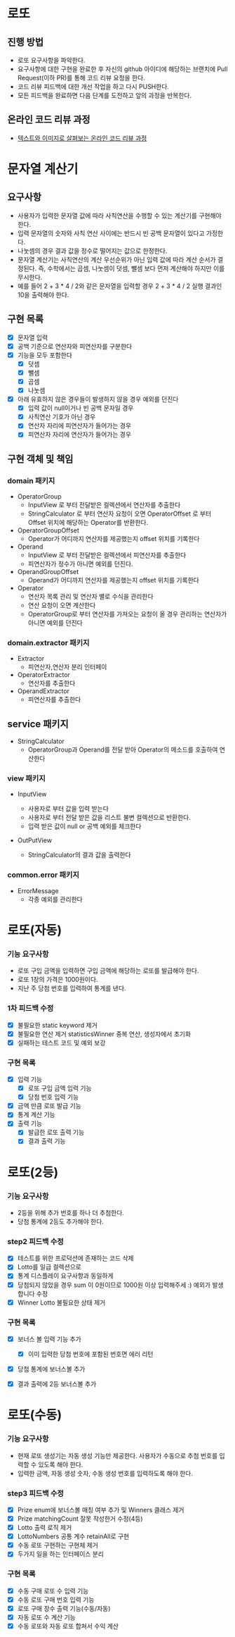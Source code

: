 # 로또
## 진행 방법
* 로또 요구사항을 파악한다.
* 요구사항에 대한 구현을 완료한 후 자신의 github 아이디에 해당하는 브랜치에 Pull Request(이하 PR)를 통해 코드 리뷰 요청을 한다.
* 코드 리뷰 피드백에 대한 개선 작업을 하고 다시 PUSH한다.
* 모든 피드백을 완료하면 다음 단계를 도전하고 앞의 과정을 반복한다.

## 온라인 코드 리뷰 과정
* [텍스트와 이미지로 살펴보는 온라인 코드 리뷰 과정](https://github.com/next-step/nextstep-docs/tree/master/codereview)

# 문자열 계산기
## 요구사항

- 사용자가 입력한 문자열 값에 따라 사칙연산을 수행할 수 있는 계산기를 구현해야 한다.
- 입력 문자열의 숫자와 사칙 연산 사이에는 반드시 빈 공백 문자열이 있다고 가정한다.
- 나눗셈의 경우 결과 값을 정수로 떨어지는 값으로 한정한다.
- 문자열 계산기는 사칙연산의 계산 우선순위가 아닌 입력 값에 따라 계산 순서가 결정된다. 즉, 수학에서는 곱셈, 나눗셈이 덧셈, 뺄셈 보다 먼저 계산해야 하지만 이를 무시한다.
- 예를 들어 2 + 3 * 4 / 2와 같은 문자열을 입력할 경우 2 + 3 * 4 / 2 실행 결과인 10을 출력해야 한다.

## 구현 목록
- [x] 문자열 입력
- [x] 공백 기준으로 연산자와 피연산자를 구분한다
- [x] 기능을 모두 포함한다
    - [x] 덧셈
    - [x] 뺄셈
    - [x] 곱셈
    - [x] 나눗셈
- [x] 아래 유효하지 않은 경우들이 발생하지 않을 경우 예외를 던진다
    - [x] 입력 값이 null이거나 빈 공백 문자일 경우
    - [x] 사칙연산 기호가 아닌 경우
    - [x] 연산자 자리에 피연산자가 들어가는 경우 
    - [x] 피연산자 자리에 연산자가 들어가는 경우

## 구현 객체 및 책임

### domain 패키지
- OperatorGroup
  - InputView 로 부터 전달받은 컬렉션에서 연산자를 추출한다
  - StringCalculator 로 부터 연산자 요청이 오면 OperatorOffset 로 부터  Offset 위치에 해당하는 Operator를 반환한다.
- OperatorGroupOffset
  - Operator가 어디까지 연산자를 제공했는지 offset 위치를 기록한다
- Operand
  - InputView 로 부터 전달받은 컬렉션에서 피연산자를 추출한다
  - 피연산자가 정수가 아니면 예외를 던진다.
- OperandGroupOffset
  - Operand가 어디까지 연산자를 제공했는지 offset 위치를 기록한다
- Operator
  - 연산자 목록 관리 및 연산자 별로 수식을 관리한다
  - 연산 요청이 오면 계산한다
  - OperatorGroup로 부터 연산자를 가져오는 요청이 올 경우 관리하는 연산자가 아니면 예외를 던진다

### domain.extractor 패키지
- Extractor
  - 피연산자,연산자 분리 인터페이
- OperatorExtractor
  - 연산자를 추출한다
- OperandExtractor
  - 피연산자를 추출한다
## service 패키지
- StringCalculator
  - OperatorGroup과 Operand를 전달 받아 Operator의 메소드를 호출하여 연산한다
### view 패키지
- InputView
   - 사용자로 부터 값을 입력 받는다
   - 사용자로 부터 전달 받은 값을 리스트 불변 컬렉션으로 반환한다.
   - 입력 받은 값이 null or 공백 예외를 체크한다

- OutPutView
  - StringCalculator의 결과 값을 출력한다
  
### common.error 패키지
- ErrorMessage
  - 각종 예외를 관리한다

# 로또(자동)
### 기능 요구사항
- 로또 구입 금액을 입력하면 구입 금액에 해당하는 로또를 발급해야 한다.
- 로또 1장의 가격은 1000원이다.
- 지난 주 당첨 번호를 입력하여 통계를 낸다.


### 1차 피드백 수정
- [X] 불필요한 static keyword 제거
- [X] 불필요한 연산 제거 statisticsWinner 중복 연산, 생성자에서 초기화 
- [X] 실패하는 테스트 코드 및 예외 보강
### 구현 목록
- [X] 입력 기능
    - [X] 로또 구입 금액 입력 기능
    - [X] 당첨 번호 입력 기능
- [X] 금액 만큼 로또 발급 기능
- [X] 통계 계산 기능
- [X] 출력 기능
    - [X] 발급한 로또 출력 기능
    - [X] 결과 출력 기능

# 로또(2등)
### 기능 요구사항
- 2등을 위해 추가 번호를 하나 더 추첨한다.
- 당첨 통계에 2등도 추가해야 한다.

### step2 피드백 수정
- [X] 테스트를 위한 프로덕션에 존재하는 코드 삭제
- [X] Lotto를 일급 컬렉션으로 
- [X] 통계 디스플레이 요구사항과 동일하게
- [x] 당첨되지 않았을 경우 sum 이 0원이므로 1000원 이상 입력해주세 :) 예외가 발생합니다 수정
- [x] Winner Lotto 불필요한 상태 제거
### 구현 목록
- [x] 보너스 볼 입력 기능 추가
   -[x] 이미 입력한 당첨 번호에 포함된 번호면 에러 리턴
- [x] 당첨 통계에 보너스볼 추가
- [x] 결과 출력에 2등 보너스볼 추가


# 로또(수동)
### 기능 요구사항
- 현재 로또 생성기는 자동 생성 기능만 제공한다. 사용자가 수동으로 추첨 번호를 입력할 수 있도록 해야 한다.
- 입력한 금액, 자동 생성 숫자, 수동 생성 번호를 입력하도록 해야 한다.

### step3 피드백 수정
- [X] Prize enum에 보너스볼 매칭 여부 추가 및 Winners 클래스 제거 
- [X] Prize matchingCount 잘못 작성한거 수정(4등)
- [x] Lotto 출력 로직 제거
- [x] LottoNumbers 공통 계수 retainAll로 구현 
- [x] 수동 로또 구현하는 구현체 제거
- [x] 두가지 일을 하는 인터페이스 분리
### 구현 목록
- [x] 수동 구매 로또 수 입력 기능
- [x] 수동 로또 구매 번호 입력 기능
- [x] 로또 구매 장수 출력 기능(수동/자동)
- [x] 자동 로또 수 계산 기능
- [x] 수동 로또와 자동 로또 합쳐서 수익 계산